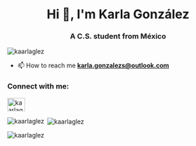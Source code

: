 <h1 align="center">Hi 👋, I'm Karla González</h1>
<h3 align="center">A C.S. student from México</h3>

<p align="left"> <img src="https://komarev.com/ghpvc/?username=kaarlaglez&label=Profile%20views&color=0e75b6&style=flat" alt="kaarlaglez" /> </p>

- 📫 How to reach me **karla.gonzalezs@outlook.com**

<h3 align="left">Connect with me:</h3>
<p align="left">
<a href="https://linkedin.com/in/kaarlaglez" target="blank"><img align="center" src="https://raw.githubusercontent.com/rahuldkjain/github-profile-readme-generator/master/src/images/icons/Social/linked-in-alt.svg" alt="kaarlaglez" height="30" width="40" /></a>
</p>

<p><img align="left" src="https://github-readme-stats.vercel.app/api/top-langs?username=kaarlaglez&show_icons=true&locale=en&layout=compact" alt="kaarlaglez" /></p>

<p>&nbsp;<img align="center" src="https://github-readme-stats.vercel.app/api?username=kaarlaglez&show_icons=true&locale=en" alt="kaarlaglez" /></p>

<p><img align="center" src="https://github-readme-streak-stats.herokuapp.com/?user=kaarlaglez&" alt="kaarlaglez" /></p>
